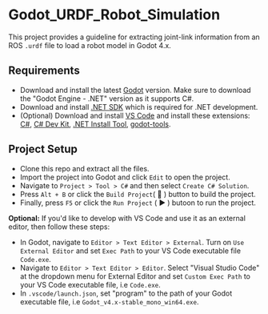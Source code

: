# Godot_URDF_Robot_Simulation
This project provides a guideline for extracting joint-link information from an ROS `.urdf` file to load a robot model in Godot 4.x. 

## Requirements
* Download and install the latest [Godot](https://godotengine.org/) version. Make sure to download the "Godot Engine - .NET" version as it supports C#. 
* Download and install [.NET SDK](https://dotnet.microsoft.com/en-us/download) which is required for .NET development.
* (Optional) Download and install [VS Code](https://code.visualstudio.com/) and install these extensions: [C#](https://marketplace.visualstudio.com/items?itemName=ms-dotnettools.csharp), [C# Dev Kit](https://marketplace.visualstudio.com/items?itemName=ms-dotnettools.csdevkit), [.NET Install Tool](https://marketplace.visualstudio.com/items?itemName=ms-dotnettools.vscode-dotnet-runtime), [godot-tools](https://marketplace.visualstudio.com/items?itemName=geequlim.godot-tools).

## Project Setup
* Clone this repo and extract all the files. 
* Import the project into Godot and click `Edit` to open the project.
* Navigate to `Project > Tool > C#` and then select `Create C# Solution`.
* Press `Alt + B` or click the `Build Project`( :hammer: ) button to build the project.
* Finally, press `F5` or click the `Run Project` ( :arrow_forward: ) butoon to run the project. 

**Optional:** If you'd like to develop with VS Code and use it as an external editor, then follow these steps:  
* In Godot, navigate to `Editor > Text Editor > External`. Turn on `Use External Editor` and set `Exec Path` to your VS Code executable file `Code.exe`. 
* Navigate to `Editor > Text Editor > Editor`. Select "Visual Studio Code" at the dropdown menu for External Editor and set `Custom Exec Path` to your VS Code executable file, i.e `Code.exe`.
* In `.vscode/launch.json`, set "program" to the path of your Godot executable file, i.e `Godot_v4.x-stable_mono_win64.exe`.
